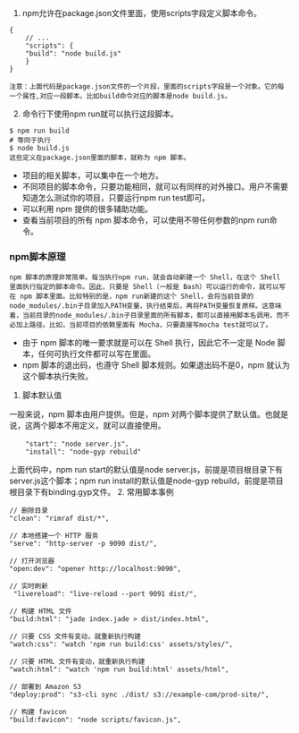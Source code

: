 1. npm允许在package.json文件里面，使用scripts字段定义脚本命令。

```
{
	// ...
	"scripts": {
	"build": "node build.js"
	}
}

注意：上面代码是package.json文件的一个片段，里面的scripts字段是一个对象。它的每一个属性,对应一段脚本。比如build命令对应的脚本是node build.js。
```
2. 命令行下使用npm run就可以执行这段脚本。
```
$ npm run build
# 等同于执行
$ node build.js
这些定义在package.json里面的脚本，就称为 npm 脚本。
```  
* 项目的相关脚本，可以集中在一个地方。
* 不同项目的脚本命令，只要功能相同，就可以有同样的对外接口。用户不需要知道怎么测试你的项目，只要运行npm run test即可。
* 可以利用 npm 提供的很多辅助功能。
* 查看当前项目的所有 npm 脚本命令，可以使用不带任何参数的npm run命令。

### npm脚本原理
	npm 脚本的原理非常简单。每当执行npm run，就会自动新建一个 Shell，在这个 Shell 里面执行指定的脚本命令。因此，只要是 Shell（一般是 Bash）可以运行的命令，就可以写在 npm 脚本里面。比较特别的是，npm run新建的这个 Shell，会将当前目录的node_modules/.bin子目录加入PATH变量，执行结束后，再将PATH变量恢复原样。这意味着，当前目录的node_modules/.bin子目录里面的所有脚本，都可以直接用脚本名调用，而不必加上路径。比如，当前项目的依赖里面有 Mocha，只要直接写mocha test就可以了。

- 由于 npm 脚本的唯一要求就是可以在 Shell 执行，因此它不一定是 Node 脚本，任何可执行文件都可以写在里面。
- npm 脚本的退出码，也遵守 Shell 脚本规则。如果退出码不是0，npm 就认为这个脚本执行失败。

1. 脚本默认值

一般来说，npm 脚本由用户提供。但是，npm 对两个脚本提供了默认值。也就是说，这两个脚本不用定义，就可以直接使用。
```
	"start": "node server.js"，
	"install": "node-gyp rebuild"
```
上面代码中，npm run start的默认值是node server.js，前提是项目根目录下有server.js这个脚本；npm run install的默认值是node-gyp rebuild，前提是项目根目录下有binding.gyp文件。
2. 常用脚本事例

```
// 删除目录
"clean": "rimraf dist/*",

// 本地搭建一个 HTTP 服务
"serve": "http-server -p 9090 dist/",

// 打开浏览器
"open:dev": "opener http://localhost:9090",

// 实时刷新
 "livereload": "live-reload --port 9091 dist/",

// 构建 HTML 文件
"build:html": "jade index.jade > dist/index.html",

// 只要 CSS 文件有变动，就重新执行构建
"watch:css": "watch 'npm run build:css' assets/styles/",

// 只要 HTML 文件有变动，就重新执行构建
"watch:html": "watch 'npm run build:html' assets/html",

// 部署到 Amazon S3
"deploy:prod": "s3-cli sync ./dist/ s3://example-com/prod-site/",

// 构建 favicon
"build:favicon": "node scripts/favicon.js",

```


